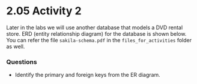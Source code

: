 # 2.05 Activity 2

Later in the labs we will use another database that models a DVD rental store. ERD (entity relationship diagram) for the database is shown below. You can refer the file `sakila-schema.pdf` in the `files_for_activities` folder as well.

### Questions

- Identify the primary and foreign keys from the ER diagram.
